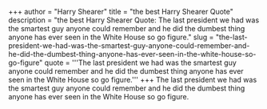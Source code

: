 +++
author = "Harry Shearer"
title = "the best Harry Shearer Quote"
description = "the best Harry Shearer Quote: The last president we had was the smartest guy anyone could remember and he did the dumbest thing anyone has ever seen in the White House so go figure."
slug = "the-last-president-we-had-was-the-smartest-guy-anyone-could-remember-and-he-did-the-dumbest-thing-anyone-has-ever-seen-in-the-white-house-so-go-figure"
quote = '''The last president we had was the smartest guy anyone could remember and he did the dumbest thing anyone has ever seen in the White House so go figure.'''
+++
The last president we had was the smartest guy anyone could remember and he did the dumbest thing anyone has ever seen in the White House so go figure.
